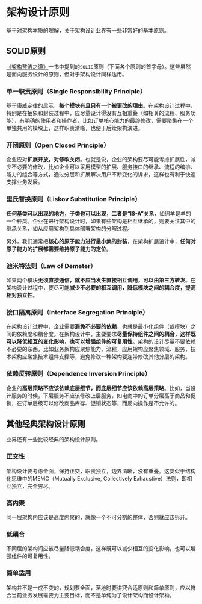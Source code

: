 # 架构设计原则

基于对架构本质的理解，关于架构设计业界有一些非常好的基本原则。

## SOLID原则

[《架构整洁之道》](https://m.douban.com/book/subject/30333919/)一书中提到的`SOLID`原则（下面各个原则的首字母）。这些虽然是面向服务设计的原则，但对于架构设计同样适用。

### 单一职责原则（Single Responsibility Principle）

基于康威定律的启示，**每个模块有且只有一个被更改的理由**。在架构设计过程中，特别是在抽象和封装过程中，应尽量设计得没有互相重叠（如相关的流程、服务功能），有明确的使用者和操作者，比如订单核心能力的最终修改，需要聚集在一个单独共用的模块上，这样职责清晰，也便于后续架构演进。

### 开闭原则（Open Closed Principle）

企业应对**扩展开放，对修改关闭**。也就是说，企业的架构要尽可能考虑扩展性，减少不必要的修改，比如企业可以采用模型的扩展、服务接口的继承、流程的编排、能力的组合等方式，通过分层和扩展解决用户不断变化的诉求，这样也有利于快速支撑业务发展。

### 里氏替换原则（Liskov Substitution Principle）

**任何基类可以出现的地方，子类也可以出现，二者是“IS-A”关系**，如绵羊是羊的一个种类。企业在进行架构设计时，如果有些架构是相互继承的，则要关注其中的继承关系，如从应用架构到具体部署架构的分解过程。

另外，我们通常把**核心的原子能力进行最小集的封装**，在架构扩展设计中，**任何对原子能力的扩展都需要维持原子能力的定位**。

### 迪米特法则（Law of Demeter）

如果两个模块**无须直接通信，就不应当发生直接相互调用，可以由第三方转发**。在架构设计过程中，要尽可能**减少不必要的相互调用，降低模块之间的耦合度，提高相对独立性**。

### 接口隔离原则（Interface Segregation Principle）

在架构设计过程中，企业需要**避免不必要的依赖**，也就是最小化组件（或模块）之间的依赖度和耦合度。在架构设计中，主要要求**尽量保持组件之间的耦合，这样既可以降低相互的变化影响，也可以增强组件的可复用性**。架构的设计尽量不要依赖不必要的东西，比如业务架构应聚焦能力、流程，应用架构应聚焦领域、服务，技术架构应聚焦技术组件支撑等，避免修改一种架构要连带修改其他分层的架构。

### 依赖反转原则（Dependence Inversion Principle）

企业的**高层策略不应该依赖底层细节，而底层细节应该依赖高层策略**。比如，当设计服务的时候，下层服务不应该修改上层服务，如电商中的订单分层高于商品和促销，在订单层级可以修改商品库存、促销状态等，而反向操作是不允许的。

## 其他经典架构设计原则

业界还有一些比较经典的架构设计原则。

### 正交性

架构设计要考虑全面，保持正交，职责独立，边界清晰，没有重叠。这类似于结构化思维中的MEMC（Mutually Exclusive, Collectively Exhaustive）法则，即相互独立，完全穷尽。

### 高内聚

同一层架构内应该是高度内聚的，就像一个不可分割的整体，否则就应该拆开。

### 低耦合

不同层的架构间应该尽量降低耦合度，这样既可以减少相互的变化影响，也可以增强组件的可复用性。

### 简单适用

架构并不是一成不变的，规划要全面，落地时要讲究合适原则和简单原则，应以符合当前业务发展需要为主要目标，而不是单纯为了设计架构而设计架构。
